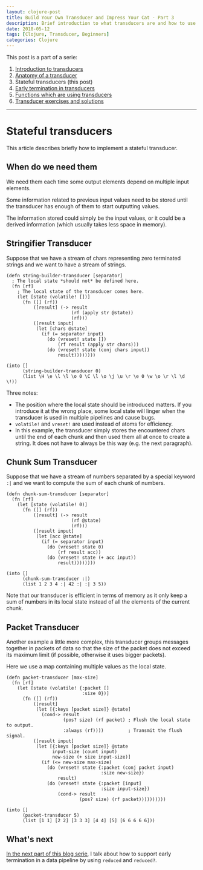 ```yaml
---
layout: clojure-post
title: Build Your Own Transducer and Impress Your Cat - Part 3
description: Brief introduction to what transducers are and how to use them.
date: 2018-05-12
tags: [Clojure, Transducer, Beginners]
categories: Clojure
---
```


This post is a part of a serie:

1. [Introduction to transducers](2018-05-08-build-your-own-transducer-part1.md)
2. [Anatomy of a transducer](2018-05-10-build-your-own-transducer-part2.md)
3. Stateful transducers (this post)
4. [Early termination in transducers](2018-05-13-build-your-own-transducer-part4.md)
5. [Functions which are using transducers](2018-05-21-build-your-own-transducer-part5.md)
6. [Transducer exercises and solutions](https://github.com/green-coder/transducer-exercises)

---

# Stateful transducers

This article describes briefly how to implement a stateful transducer.

## When do we need them

We need them each time some output elements depend on multiple input elements.

Some information related to previous input values need to be stored until the transducer has enough of them to start outputting values.

The information stored could simply be the input values, or it could be a derived information (which usually takes less space in memory).

## Stringifier Transducer

Suppose that we have a stream of chars representing zero terminated strings and we want to have a stream of strings.

```eval-clojure
(defn string-builder-transducer [separator]
  ; The local state *should not* be defined here.
  (fn [rf]
    ; The local state of the transducer comes here.
    (let [state (volatile! [])]
      (fn ([] (rf))
          ([result] (-> result
                        (rf (apply str @state))
                        (rf)))
          ([result input]
           (let [chars @state]
             (if (= separator input)
               (do (vreset! state [])
                   (rf result (apply str chars)))
               (do (vreset! state (conj chars input))
                   result))))))))

(into []
      (string-builder-transducer 0)
      (list \H \e \l \l \o 0 \C \l \o \j \u \r \e 0 \w \o \r \l \d \!))
```

Three notes:

* The position where the local state should be introduced matters. If you introduce it at the wrong place, some local state will linger when the transducer is used in multiple pipelines and cause bugs.
* `volatile!` and `vreset!` are used instead of atoms for efficiency.
* In this example, the transducer simply stores the encountered chars until the end of each chunk and then used them all at once to create a string. It does not have to always be this way (e.g. the next paragraph).

## Chunk Sum Transducer

Suppose that we have a stream of numbers separated by a special keyword `:|` and we want to compute the sum of each chunk of numbers.

```eval-clojure
(defn chunk-sum-transducer [separator]
  (fn [rf]
    (let [state (volatile! 0)]
      (fn ([] (rf))
          ([result] (-> result
                        (rf @state)
                        (rf)))
          ([result input]
           (let [acc @state]
             (if (= separator input)
               (do (vreset! state 0)
                   (rf result acc))
               (do (vreset! state (+ acc input))
                   result))))))))

(into []
      (chunk-sum-transducer :|)
      (list 1 2 3 4 :| 42 :| :| 3 5))
```

Note that our transducer is efficient in terms of memory as it only keep a sum of numbers in its local state instead of all the elements of the current chunk.

## Packet Transducer

Another example a little more complex, this transducer groups messages together in packets of data so that the size of the packet does not exceed its maximum limit (if possible, otherwise it uses bigger packets).

Here we use a map containing multiple values as the local state.

```eval-clojure
(defn packet-transducer [max-size]
  (fn [rf]
    (let [state (volatile! {:packet []
                            :size 0})]
      (fn ([] (rf))
          ([result]
           (let [{:keys [packet size]} @state]
             (cond-> result
                     (pos? size) (rf packet) ; Flush the local state to output.
                     :always (rf))))         ; Transmit the flush signal.
          ([result input]
           (let [{:keys [packet size]} @state
                 input-size (count input)
                 new-size (+ size input-size)]
             (if (<= new-size max-size)
               (do (vreset! state {:packet (conj packet input)
                                   :size new-size})
                   result)
               (do (vreset! state {:packet [input]
                                   :size input-size})
                   (cond-> result
                           (pos? size) (rf packet))))))))))

(into []
      (packet-transducer 5)
      (list [1 1] [2 2] [3 3 3] [4 4] [5] [6 6 6 6 6]))
```

## What's next

[In the next part of this blog serie](2018-05-13-build-your-own-transducer-part4.md), I talk about how to support early termination in a data pipeline by using `reduced` and `reduced?`.
